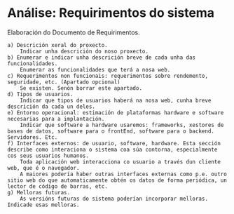 # Análise: Requirimentos do sistema
Elaboración do Documento de Requirimentos. 

    a) Descrición xeral do proxecto.
        Indicar unha descrición do noso proxecto.
    b) Enumerar e indicar unha descrición breve de cada unha das funcionalidades. 
        Enumerar as funcionalidades que terá a nosa web.
    c) Requerimentos non funcionais: requerimentos sobre rendemento, seguridade, etc. (Apartado opcional)
        Se existen. Senón borrar este apartado.
    d) Tipos de usuarios.
        Indicar que tipos de usuarios haberá na nosa web, cunha breve descrición da cada un deles.
    e) Entorno operacional: estimación de plataformas hardware e software necesarias para a implantación.
        Indicar que software a hardware usaremos: frameworks, xestores de bases de datos, software para o frontEnd, software para o backend. Servidores. Etc.
    f) Interfaces externos: de usuario, software, hardware. Esta sección describe como interaciona o sistema coa súa contorna, especialmente cos seus usuarios humanos.
        Toda aplicación web interacciona co usuario a través dun cliente web, que é o navegador. 
        A maiores podería haber outras interfaces externas como p.e. outro sitio web do que automaticamente obtén os datos de forma periódica, un lector de código de barras, etc.
    g) Melloras futuras.
        As versións futuras do sistema poderían incorporar melloras. Indicade esas melloras.
